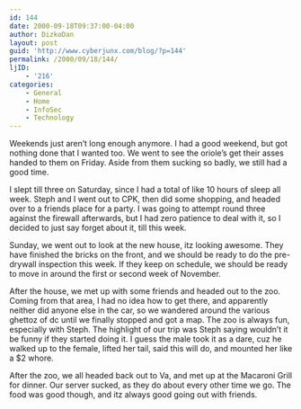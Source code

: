 ```yaml
---
id: 144
date: 2000-09-18T09:37:00-04:00
author: DizkoDan
layout: post
guid: 'http://www.cyberjunx.com/blog/?p=144'
permalink: /2000/09/18/144/
ljID:
    - '216'
categories:
    - General
    - Home
    - InfoSec
    - Technology
---
```


Weekends just aren’t long enough anymore. I had a good weekend, but got nothing done that I wanted too. We went to see the oriole’s get their asses handed to them on Friday. Aside from them sucking so badly, we still had a good time.

I slept till three on Saturday, since I had a total of like 10 hours of sleep all week. Steph and I went out to CPK, then did some shopping, and headed over to a friends place for a party. I was going to attempt round three against the firewall afterwards, but I had zero patience to deal with it, so I decided to just say forget about it, till this week.

Sunday, we went out to look at the new house, itz looking awesome. They have finished the bricks on the front, and we should be ready to do the pre-drywall inspection this week. If they keep on schedule, we should be ready to move in around the first or second week of November.

After the house, we met up with some friends and headed out to the zoo. Coming from that area, I had no idea how to get there, and apparently neither did anyone else in the car, so we wandered around the various ghettoz of dc until we finally stopped and got a map. The zoo is always fun, especially with Steph. The highlight of our trip was Steph saying wouldn’t it be funny if they started doing it. I guess the male took it as a dare, cuz he walked up to the female, lifted her tail, said this will do, and mounted her like a $2 whore.

After the zoo, we all headed back out to Va, and met up at the Macaroni Grill for dinner. Our server sucked, as they do about every other time we go. The food was good though, and itz always good going out with friends.